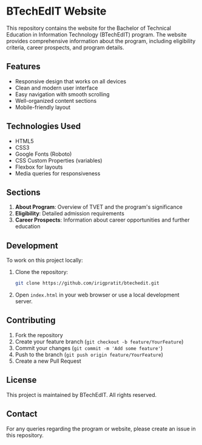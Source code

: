 # BTechEdIT Website

This repository contains the website for the Bachelor of Technical Education in Information Technology (BTechEdIT) program. The website provides comprehensive information about the program, including eligibility criteria, career prospects, and program details.

## Features

- Responsive design that works on all devices
- Clean and modern user interface
- Easy navigation with smooth scrolling
- Well-organized content sections
- Mobile-friendly layout

## Technologies Used

- HTML5
- CSS3
- Google Fonts (Roboto)
- CSS Custom Properties (variables)
- Flexbox for layouts
- Media queries for responsiveness

## Sections

1. **About Program**: Overview of TVET and the program's significance
2. **Eligibility**: Detailed admission requirements
3. **Career Prospects**: Information about career opportunities and further education

## Development

To work on this project locally:

1. Clone the repository:
   ```bash
   git clone https://github.com/irigpratit/btechedit.git
   ```

2. Open `index.html` in your web browser or use a local development server.

## Contributing

1. Fork the repository
2. Create your feature branch (`git checkout -b feature/YourFeature`)
3. Commit your changes (`git commit -m 'Add some feature'`)
4. Push to the branch (`git push origin feature/YourFeature`)
5. Create a new Pull Request

## License

This project is maintained by BTechEdIT. All rights reserved.

## Contact

For any queries regarding the program or website, please create an issue in this repository.
